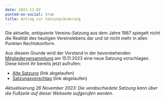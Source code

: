 ```yaml
---
date: 2023-11-02
posted-on-social: true
title: Antrag zur Satzungsänderung
---
```


Die aktuelle, *antiquierte* Vereins-Satzung aus dem Jahre 1987 spiegelt nicht die Realität des heutigen Vereinslebens dar und ist nicht mehr in allen Punkten Rechtskonform.

Aus diesem Grunde wird der Vorstand in der bevorstehenden <a href="/einladung-zur-hauptversammlung-fuer-das-jahr-2023">Mitgliederversammlung</a> am 15.11.2023 eine neue Satzung vorschlagen. Diese könnt ihr bereits jetzt aufrufen:

- <a href="#">Alte Satzung</a> (link abgelaufen)
- <a href="#">Satzungsvorschlag</a> (link abgelaufen)

_Aktualisierung 26 November 2023: Die verabschiedete Satzung kann über die Fußzeile auf dieser Webseite aufgerufen werden._